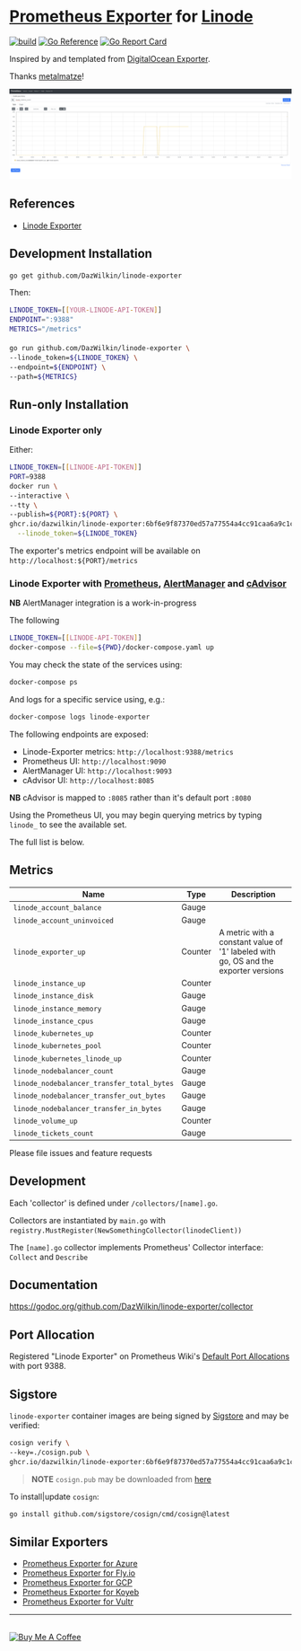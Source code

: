 # [Prometheus Exporter](https://prometheus.io/docs/instrumenting/exporters/) for [Linode](https://www.linode.com)

[![build](https://github.com/DazWilkin/linode-exporter/actions/workflows/build.yml/badge.svg)](https://github.com/DazWilkin/linode-exporter/actions/workflows/build.yml)
[![Go Reference](https://pkg.go.dev/badge/github.com/DazWilkin/linode-exporter.svg)](https://pkg.go.dev/github.com/DazWilkin/linode-exporter)
[![Go Report Card](https://goreportcard.com/badge/github.com/DazWilkin/linode-exporter)](https://goreportcard.com/report/github.com/DazWilkin/linode-exporter)

Inspired by and templated from [DigitalOcean Exporter](https://github.com/metalmatze/digitalocean_exporter).

Thanks [metalmatze](https://github.com/metalmatze)!

![](images/linode_instance_count.png)

## References

+ [Linode Exporter](https://pretired.dazwilkin.com/posts/191218/)

## Development Installation

```bash
go get github.com/DazWilkin/linode-exporter
```
Then:
```bash
LINODE_TOKEN=[[YOUR-LINODE-API-TOKEN]]
ENDPOINT=":9388"
METRICS="/metrics"

go run github.com/DazWilkin/linode-exporter \
--linode_token=${LINODE_TOKEN} \
--endpoint=${ENDPOINT} \
--path=${METRICS}
```

## Run-only Installation

### Linode Exporter only

Either:
```bash
LINODE_TOKEN=[[LINODE-API-TOKEN]]
PORT=9388
docker run \
--interactive \
--tty \
--publish=${PORT}:${PORT} \
ghcr.io/dazwilkin/linode-exporter:6bf6e9f87370ed57a77554a4cc91caa6a9c1cab8 \
  --linode_token=${LINODE_TOKEN}
```

The exporter's metrics endpoint will be available on `http://localhost:${PORT}/metrics`

### Linode Exporter with [Prometheus](https://prometheus.io), [AlertManager](https://prometheus.io/docs/alerting/alertmanager/) and [cAdvisor](https://github.com/google/cadvisor)

**NB** AlertManager integration is a work-in-progress

The following 
```bash
LINODE_TOKEN=[[LINODE-API-TOKEN]]
docker-compose --file=${PWD}/docker-compose.yaml up
```
You may check the state of the services using:
```bash
docker-compose ps
```
And logs for a specific service using, e.g.:
```bash
docker-compose logs linode-exporter
```
The following endpoints are exposed:
+ Linode-Exporter metrics: `http://localhost:9388/metrics`
+ Prometheus UI: `http://localhost:9090`
+ AlertManager UI: `http://localhost:9093`
+ cAdvisor UI: `http://localhost:8085` 

**NB** cAdvisor is mapped to `:8085` rather than it's default port `:8080`

Using the Prometheus UI, you may begin querying metrics by typing `linode_` to see the available set.

The full list is below.

## Metrics

| Name                                         | Type    | Description
| ----                                         | ----    | -----------
| `linode_account_balance`                     | Gauge   |
| `linode_account_uninvoiced`                  | Gauge   |
| `linode_exporter_up`                         | Counter | A metric with a constant value of '1' labeled with go, OS and the exporter versions
| `linode_instance_up`                         | Counter |
| `linode_instance_disk`                       | Gauge   |
| `linode_instance_memory`                     | Gauge   |
| `linode_instance_cpus`                       | Gauge   |
| `linode_kubernetes_up`                       | Counter |
| `linode_kubernetes_pool`                     | Counter |
| `linode_kubernetes_linode_up`                | Counter |
| `linode_nodebalancer_count`                  | Gauge   |
| `linode_nodebalancer_transfer_total_bytes`   | Gauge   |
| `linode_nodebalancer_transfer_out_bytes`     | Gauge   |
| `linode_nodebalancer_transfer_in_bytes`      | Gauge   |
| `linode_volume_up`                           | Counter |
| `linode_tickets_count`                       | Gauge   |

Please file issues and feature requests

## Development

Each 'collector' is defined under `/collectors/[name].go`.

Collectors are instantiated by `main.go` with `registry.MustRegister(NewSomethingCollector(linodeClient))`

The `[name].go` collector implements Prometheus' Collector interface: `Collect` and `Describe`

## Documentation

https://godoc.org/github.com/DazWilkin/linode-exporter/collector

## Port Allocation

Registered "Linode Exporter" on Prometheus Wiki's [Default Port Allocations](https://github.com/prometheus/prometheus/wiki/Default-port-allocations#exporters-starting-at-9100) with port 9388.

## Sigstore

`linode-exporter` container images are being signed by [Sigstore](https://www.sigstore.dev/) and may be verified:

```bash
cosign verify \
--key=./cosign.pub \
ghcr.io/dazwilkin/linode-exporter:6bf6e9f87370ed57a77554a4cc91caa6a9c1cab8
```

> **NOTE** `cosign.pub` may be downloaded from [here](./cosign.pub)

To install|update `cosign`:
```bash
go install github.com/sigstore/cosign/cmd/cosign@latest
```

## Similar Exporters

+ [Prometheus Exporter for Azure](https://github.com/DazWilkin/azure-exporter)
+ [Prometheus Exporter for Fly.io](https://github.com/DazWilkin/fly-exporter)
+ [Prometheus Exporter for GCP](https://github.com/DazWilkin/gcp-exporter)
+ [Prometheus Exporter for Koyeb](https://github.com/DazWilkin/koyeb-exporter)
+ [Prometheus Exporter for Vultr](https://github.com/DazWilkin/vultr-exporter)

<hr/>
<br/>
<a href="https://www.buymeacoffee.com/dazwilkin" target="_blank"><img src="https://cdn.buymeacoffee.com/buttons/default-orange.png" alt="Buy Me A Coffee" height="41" width="174"></a>